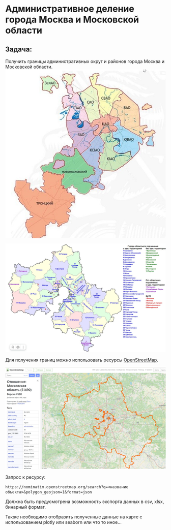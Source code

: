 # Административное деление города Москва и Московской области
## Задача:
Получить границы административных округ и районов города Москва и Московской области.
![Округа города Москва](/imgs/moscow.jpg)

![Районы Московской области](/imgs/moscow_area.jpg)

Для получения границ можно использовать ресурсы [OpenStreetMap](https://nominatim.openstreetmap.org/ui/search.html).

![OpenStreetMap](/imgs/open_street_map.jpg)

Запрос к ресурсу:
```http
https://nominatim.openstreetmap.org/search?q=<название объекта>&polygon_geojson=1&format=json
```

Должна быть предусмотрена возможность экспорта данных в csv, xlsx, бинарный формат.

Также необходимо отобразить полученные данные на карте с использованием plotly или seaborn или что то иное...
